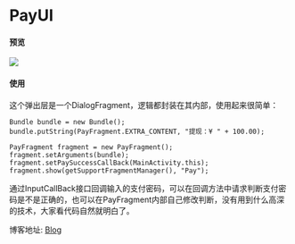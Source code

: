 # PayUI


#### 预览
![](https://user-gold-cdn.xitu.io/2017/4/24/0d7f90c1447ecf0f54180a9c76917502.gif)

#### 使用
这个弹出层是一个DialogFragment，逻辑都封装在其内部，使用起来很简单：

```
Bundle bundle = new Bundle();
bundle.putString(PayFragment.EXTRA_CONTENT, "提现：¥ " + 100.00);

PayFragment fragment = new PayFragment();
fragment.setArguments(bundle);
fragment.setPaySuccessCallBack(MainActivity.this);
fragment.show(getSupportFragmentManager(), "Pay");
```

通过InputCallBack接口回调输入的支付密码，可以在回调方法中请求判断支付密码是不是正确的，也可以在PayFragment内部自己修改判断，没有用到什么高深的技术，大家看代码自然就明白了。

博客地址: [Blog](http://xdeveloper.cn/pay-ui/)
